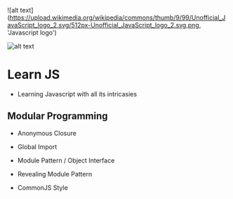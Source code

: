 
![alt text] (https://upload.wikimedia.org/wikipedia/commons/thumb/9/99/Unofficial_JavaScript_logo_2.svg/512px-Unofficial_JavaScript_logo_2.svg.png, 'Javascript logo')

![alt text](https://c1.staticflickr.com/8/7306/16407404782_8b9c57eab3.jpg, 'ES6 Logo')

# Learn JS
- Learning Javascript with all its intricasies

## Modular Programming

- Anonymous Closure
- Global Import
- Module Pattern / Object Interface
- Revealing Module Pattern

- CommonJS Style